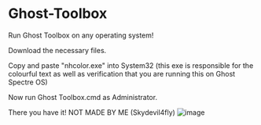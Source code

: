 # Ghost-Toolbox
Run Ghost Toolbox on any operating system!

Download the necessary files.

Copy and paste "nhcolor.exe" into System32 (this exe is responsible for the colourful text as well as verification that you are running this on Ghost Spectre OS)

Now run Ghost Toolbox.cmd as Administrator.

There you have it!
NOT MADE BY ME (Skydevil4fly)
![image](https://user-images.githubusercontent.com/63690709/173284932-79460e9c-7ced-40c1-a9fd-45f850e59dbe.png)
